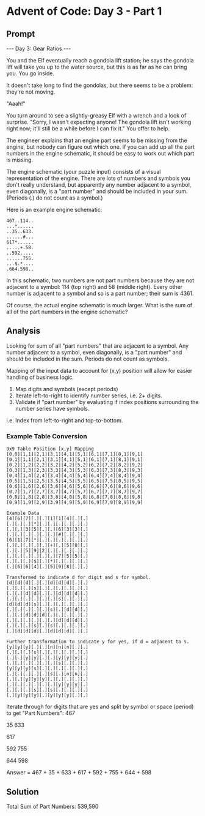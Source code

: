 # Advent of Code: Day 3 - Part 1

## Prompt
--- Day 3: Gear Ratios ---

You and the Elf eventually reach a gondola lift station; he says the gondola lift will take you up to the water source, but this is as far as he can bring you. You go inside.

It doesn't take long to find the gondolas, but there seems to be a problem: they're not moving.

"Aaah!"

You turn around to see a slightly-greasy Elf with a wrench and a look of surprise. "Sorry, I wasn't expecting anyone! The gondola lift isn't working right now; it'll still be a while before I can fix it." You offer to help.

The engineer explains that an engine part seems to be missing from the engine, but nobody can figure out which one. If you can add up all the part numbers in the engine schematic, it should be easy to work out which part is missing.

The engine schematic (your puzzle input) consists of a visual representation of the engine. There are lots of numbers and symbols you don't really understand, but apparently any number adjacent to a symbol, even diagonally, is a "part number" and should be included in your sum. (Periods (.) do not count as a symbol.)

Here is an example engine schematic:

```console
467..114..
...*......
..35..633.
......#...
617*......
.....+.58.
..592.....
......755.
...$.*....
.664.598..
```

In this schematic, two numbers are not part numbers because they are not adjacent to a symbol: 114 (top right) and 58 (middle right). Every other number is adjacent to a symbol and so is a part number; their sum is 4361.

Of course, the actual engine schematic is much larger. What is the sum of all of the part numbers in the engine schematic?

## Analysis

Looking for sum of all "part numbers" that are adjacent to a symbol.
Any number adjacent to a symbol, even diagonally, is a "part number" and should be included in the sum.
Periods do not count as symbols.

Mapping of the input data to account for (x,y) position will allow for easier
handling of business logic.

1) Map digits and symbols (except periods)
2) Iterate left-to-right to identify number series, i.e. 2+ digits.
3) Validate if "part number" by evaluating if index positions surrounding the
   number series have symbols.

i.e. Index from left-to-right and top-to-bottom.

### Example Table Conversion

```console
9x9 Table Position [x,y] Mapping
[0,0][1,1][2,1][3,1][4,1][5,1][6,1][7,1][8,1][9,1]
[0,1][1,1][2,1][3,1][4,1][5,1][6,1][7,1][8,1][9,1]
[0,2][1,2][2,2][3,2][4,2][5,2][6,2][7,2][8,2][9,2]
[0,3][1,3][2,3][3,3][4,3][5,3][6,3][7,3][8,3][9,3]
[0,4][1,4][2,4][3,4][4,4][5,4][6,4][7,4][8,4][9,4]
[0,5][1,5][2,5][3,5][4,5][5,5][6,5][7,5][8,5][9,5]
[0,6][1,6][2,6][3,6][4,6][5,6][6,6][7,6][8,6][9,6]
[0,7][1,7][2,7][3,7][4,7][5,7][6,7][7,7][8,7][9,7]
[0,8][1,8][2,8][3,8][4,8][5,8][6,8][7,8][8,8][9,8]
[0,9][1,9][2,9][3,9][4,9][5,9][6,9][7,9][8,9][9,9]

Example Data
[4][6][7][.][.][1][1][4][.][.]
[.][.][.][*][.][.][.][.][.][.]
[.][.][3][5][.][.][6][3][3][.]
[.][.][.][.][.][.][#][.][.][.]
[6][1][7][*][.][.][.][.][.][.]
[.][.][.][.][.][+][.][5][8][.]
[.][.][5][9][2][.][.][.][.][.]
[.][.][.][.][.][.][7][5][5][.]
[.][.][.][$][.][*][.][.][.][.]
[.][6][6][4][.][5][9][8][.][.]

Transformed to indicate d for digit and s for symbol.
[d][d][d][.][.][d][d][d][.][.]
[.][.][.][s][.][.][.][.][.][.]
[.][.][d][d][.][.][d][d][d][.]
[.][.][.][.][.][.][s][.][.][.]
[d][d][d][s][.][.][.][.][.][.]
[.][.][.][.][.][s][.][d][d][.]
[.][.][d][d][d][.][.][.][.][.]
[.][.][.][.][.][.][d][d][d][.]
[.][.][.][s][.][s][.][.][.][.]
[.][d][d][d][.][d][d][d][.][.]

Further transformation to indicate y for yes, if d = adjacent to s.
[y][y][y][.][.][n][n][n][.][.]
[.][.][.][s][.][.][.][.][.][.]
[.][.][y][y][.][.][y][y][y][.]
[.][.][.][.][.][.][s][.][.][.]
[y][y][y][s][.][.][.][.][.][.]
[.][.][.][.][.][s][.][n][n][.]
[.][.][y][y][y][.][.][.][.][.]
[.][.][.][.][.][.][y][y][y][.]
[.][.][.][s][.][s][.][.][.][.]
[.][y][y][y][.][y][y][y][.][.]
```

Iterate through for digits that are yes and split by symbol or space (period) to
get "Part Numbers":
467

35 633

617

592
755

644 598

Answer = 467 + 35 + 633 + 617 + 592 + 755 + 644 + 598

## Solution

Total Sum of Part Numbers: 539,590

